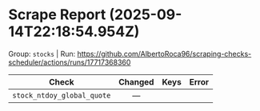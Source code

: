 # Scrape Report (2025-09-14T22:18:54.954Z)

Group: `stocks`  |  Run: https://github.com/AlbertoRoca96/scraping-checks-scheduler/actions/runs/17717368360

| Check | Changed | Keys | Error |
|---|:---:|:--|:--|
| `stock_ntdoy_global_quote` | — |  |  |
